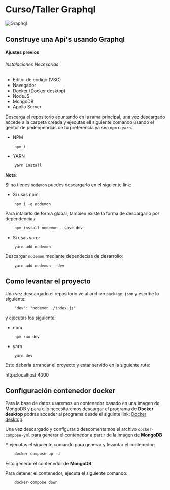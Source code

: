 # Curso/Taller Graphql

![Graphql](https://www.pngitem.com/pimgs/m/385-3850895_graphql-logo-svg-hd-png-download.png)

## Construye una Api's usando Graphql 


#### Ajustes previos 

###### Instalaciones Necesarias

* Editor de codigo (VSC)
* Navegador
* Docker (Docker desktop)
* NodeJS
* MongoDB
* Apollo Server

Descarga el repositorio apuntando en la rama principal, una vez descargado accede a la carpeta creada y ejecutas ell siguiente comando usando el gentor de pedenpendias de tu preferencia ya sea `npm` o `yarn`.

- NPM 

```
    npm i
```

- YARN

```
    yarn install
```

**Nota**:

Si no tienes `nodemon` puedes descargarlo en el siguiente link:

- Si usas npm: 
    
```
    npm i -g nodemon
```

Para intalarlo de forma global, tambien existe la forma de descargarlo por dependencias:

```
    npm install nodemon --save-dev 
```

- Si usas yarn:

```
    yarn add nodemon
```

Descargar `nodemon` mediante dependecias de desarrollo:

```
    yarn add nodemon --dev
```

## Como levantar el proyecto

Una vez descargado el repositorio ve al archivo `package.json` y escribe lo siguiente:

```
    "dev": "nodemon ./index.js"
```

y ejecutas los siguiente:

-   npm

```
    npm run dev
```

-   yarn

```
    yarn dev
```

Esto deberia arrancar el proyecto y estar servido en la siguiente ruta:

https:localhost:4000

## Configuración contenedor docker

Para la base de datos usaremos un contenedor basado en una imagen de MongoDB y para ello necesitaremos descargar el programa de **Docker desktop** podras acceder al programa desde el siguinte link:
[Docker desktop](https://www.docker.com/products/docker-desktop/).

Una vez descargado y configurarlo descomentamos el archivo `docker-compose-yml` para generar el contenedor a partir de la imagen de **MongoDB**

Y ejecutas el siguiente comando para generar y levantar el contenedor:

```
    docker-compose up -d 
```

Esto generar el contenedor de **MongoDB**.

Para detener el contenedor, ejecuta el siguiente comando:

```
    docker-compose down 
```

